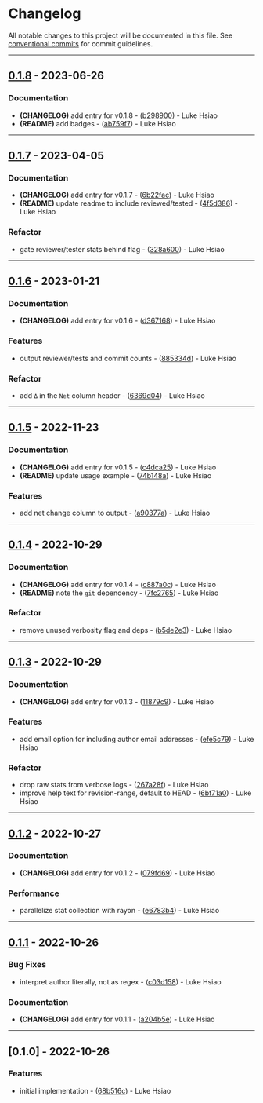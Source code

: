 # Changelog

All notable changes to this project will be documented in this file. See [conventional commits](https://www.conventionalcommits.org/) for commit guidelines.

---
## [0.1.8](https://github.com/lukehsiao/git-stats/compare/v0.1.7..vv0.1.8) - 2023-06-26

### Documentation

- **(CHANGELOG)** add entry for v0.1.8 - ([b298900](https://github.com/lukehsiao/git-stats/commit/b2989006db4f8c3dc693b87482ed5af9986ffa10)) - Luke Hsiao
- **(README)** add badges - ([ab759f7](https://github.com/lukehsiao/git-stats/commit/ab759f794b4c9be75f08b8b927c37e2f00f8d3e2)) - Luke Hsiao

---
## [0.1.7](https://github.com/lukehsiao/git-stats/compare/v0.1.6..vv0.1.7) - 2023-04-05

### Documentation

- **(CHANGELOG)** add entry for v0.1.7 - ([6b22fac](https://github.com/lukehsiao/git-stats/commit/6b22fac18520ebaa087c5b5457bce12d9ac83bdd)) - Luke Hsiao
- **(README)** update readme to include reviewed/tested - ([4f5d386](https://github.com/lukehsiao/git-stats/commit/4f5d386b1b60709b85e8324fae3fcc797afcb3a0)) - Luke Hsiao

### Refactor

- gate reviewer/tester stats behind flag - ([328a600](https://github.com/lukehsiao/git-stats/commit/328a60091795562e4624362de3a1f5eec2bea3b4)) - Luke Hsiao

---
## [0.1.6](https://github.com/lukehsiao/git-stats/compare/v0.1.5..vv0.1.6) - 2023-01-21

### Documentation

- **(CHANGELOG)** add entry for v0.1.6 - ([d367168](https://github.com/lukehsiao/git-stats/commit/d3671684dcb813c5f02505eb78533b170136acb7)) - Luke Hsiao

### Features

- output reviewer/tests and commit counts - ([885334d](https://github.com/lukehsiao/git-stats/commit/885334d46c2c5686fcc0f81d4c1265f884eca68b)) - Luke Hsiao

### Refactor

- add `Δ` in the `Net` column header - ([6369d04](https://github.com/lukehsiao/git-stats/commit/6369d04eb0737aa063b15fb461b6885c6d980591)) - Luke Hsiao

---
## [0.1.5](https://github.com/lukehsiao/git-stats/compare/v0.1.4..vv0.1.5) - 2022-11-23

### Documentation

- **(CHANGELOG)** add entry for v0.1.5 - ([c4dca25](https://github.com/lukehsiao/git-stats/commit/c4dca255a8f1b0ff1f40352b7851bd9787edbc90)) - Luke Hsiao
- **(README)** update usage example - ([74b148a](https://github.com/lukehsiao/git-stats/commit/74b148af9bd3b2029bf009e794bc575dcb502371)) - Luke Hsiao

### Features

- add net change column to output - ([a90377a](https://github.com/lukehsiao/git-stats/commit/a90377a537644b07ba689e7d7f9579d8120f7916)) - Luke Hsiao

---
## [0.1.4](https://github.com/lukehsiao/git-stats/compare/v0.1.3..vv0.1.4) - 2022-10-29

### Documentation

- **(CHANGELOG)** add entry for v0.1.4 - ([c887a0c](https://github.com/lukehsiao/git-stats/commit/c887a0c04db89d75c197a64f02b784f8939d2bcb)) - Luke Hsiao
- **(README)** note the `git` dependency - ([7fc2765](https://github.com/lukehsiao/git-stats/commit/7fc27656a9cb618fca6580d460c2c23d9eb25a73)) - Luke Hsiao

### Refactor

- remove unused verbosity flag and deps - ([b5de2e3](https://github.com/lukehsiao/git-stats/commit/b5de2e354c3de6836fdecbb40839bd5be61ccff1)) - Luke Hsiao

---
## [0.1.3](https://github.com/lukehsiao/git-stats/compare/v0.1.2..vv0.1.3) - 2022-10-29

### Documentation

- **(CHANGELOG)** add entry for v0.1.3 - ([11879c9](https://github.com/lukehsiao/git-stats/commit/11879c9e75a3e4bd07954386aab270119da97f19)) - Luke Hsiao

### Features

- add email option for including author email addresses - ([efe5c79](https://github.com/lukehsiao/git-stats/commit/efe5c7942797c62aa518aef7f56d6a9f48c817dd)) - Luke Hsiao

### Refactor

- drop raw stats from verbose logs - ([267a28f](https://github.com/lukehsiao/git-stats/commit/267a28fe590549069c1b3f396fdbde9b243d84da)) - Luke Hsiao
- improve help text for revision-range, default to HEAD - ([6bf71a0](https://github.com/lukehsiao/git-stats/commit/6bf71a03099a489e71acc27e60b918087f6a6ab4)) - Luke Hsiao

---
## [0.1.2](https://github.com/lukehsiao/git-stats/compare/v0.1.1..vv0.1.2) - 2022-10-27

### Documentation

- **(CHANGELOG)** add entry for v0.1.2 - ([079fd69](https://github.com/lukehsiao/git-stats/commit/079fd6984e487f94f1a295eeed61c77ec9ed3064)) - Luke Hsiao

### Performance

- parallelize stat collection with rayon - ([e6783b4](https://github.com/lukehsiao/git-stats/commit/e6783b458920d64fd18a5062fe545970f76ae765)) - Luke Hsiao

---
## [0.1.1](https://github.com/lukehsiao/git-stats/compare/v0.1.0..vv0.1.1) - 2022-10-26

### Bug Fixes

- interpret author literally, not as regex - ([c03d158](https://github.com/lukehsiao/git-stats/commit/c03d1589bd7901091b90d2854256e37fd0578f05)) - Luke Hsiao

### Documentation

- **(CHANGELOG)** add entry for v0.1.1 - ([a204b5e](https://github.com/lukehsiao/git-stats/commit/a204b5e4e8c80dbafb03c462a34dc34d13c21baf)) - Luke Hsiao

---
## [0.1.0] - 2022-10-26

### Features

- initial implementation - ([68b516c](https://github.com/lukehsiao/git-stats/commit/68b516cd46b011af8cbba2c63a5b0c50b60bdaa8)) - Luke Hsiao

